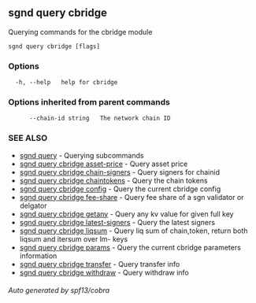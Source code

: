 ## sgnd query cbridge

Querying commands for the cbridge module

```
sgnd query cbridge [flags]
```

### Options

```
  -h, --help   help for cbridge
```

### Options inherited from parent commands

```
      --chain-id string   The network chain ID
```

### SEE ALSO

* [sgnd query](sgnd_query.md)	 - Querying subcommands
* [sgnd query cbridge asset-price](sgnd_query_cbridge_asset-price.md)	 - Query asset price
* [sgnd query cbridge chain-signers](sgnd_query_cbridge_chain-signers.md)	 - Query signers for chainid
* [sgnd query cbridge chaintokens](sgnd_query_cbridge_chaintokens.md)	 - Query the chain tokens
* [sgnd query cbridge config](sgnd_query_cbridge_config.md)	 - Query the current cbridge config
* [sgnd query cbridge fee-share](sgnd_query_cbridge_fee-share.md)	 - Query fee share of a sgn validator or delgator
* [sgnd query cbridge getany](sgnd_query_cbridge_getany.md)	 - Query any kv value for given full key
* [sgnd query cbridge latest-signers](sgnd_query_cbridge_latest-signers.md)	 - Query the latest signers
* [sgnd query cbridge liqsum](sgnd_query_cbridge_liqsum.md)	 - Query liq sum of chain,token, return both liqsum and itersum over lm- keys
* [sgnd query cbridge params](sgnd_query_cbridge_params.md)	 - Query the current cbridge parameters information
* [sgnd query cbridge transfer](sgnd_query_cbridge_transfer.md)	 - Query transfer info
* [sgnd query cbridge withdraw](sgnd_query_cbridge_withdraw.md)	 - Query withdraw info

###### Auto generated by spf13/cobra
